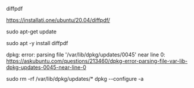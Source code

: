 diffpdf

https://installati.one/ubuntu/20.04/diffpdf/


sudo apt-get update

sudo apt -y install diffpdf



dpkg: error: parsing file '/var/lib/dpkg/updates/0045' near line 0:
https://askubuntu.com/questions/213460/dpkg-error-parsing-file-var-lib-dpkg-updates-0045-near-line-0

sudo rm -rf /var/lib/dpkg/updates/*
dpkg --configure -a
